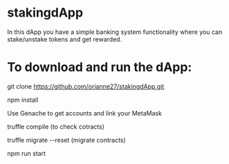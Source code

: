 # stakingdApp
In this dApp you have a simple banking system functionality where you can stake/unstake tokens and get rewarded.

# To download and run the dApp:

git clone https://github.com/orianne27/stakingdApp.git

npm install

Use Genache to get accounts and link your MetaMask

truffle compile (to check cotracts)

truffle migrate --reset (migrate contracts)

npm run start
